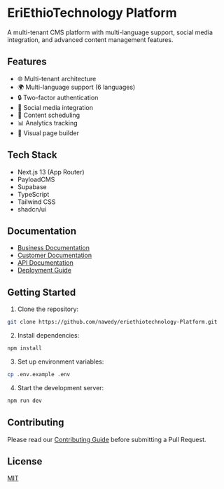 # EriEthioTechnology Platform

A multi-tenant CMS platform with multi-language support, social media integration, and advanced content management features.

## Features

- 🌐 Multi-tenant architecture
- 🌍 Multi-language support (6 languages)
- 🔒 Two-factor authentication
- 📱 Social media integration
- 📅 Content scheduling
- 📊 Analytics tracking
- 🎨 Visual page builder

## Tech Stack

- Next.js 13 (App Router)
- PayloadCMS
- Supabase
- TypeScript
- Tailwind CSS
- shadcn/ui

## Documentation

- [Business Documentation](./docs/business/en/README.md)
- [Customer Documentation](./docs/customer/en/README.md)
- [API Documentation](./docs/api/README.md)
- [Deployment Guide](./docs/deployment/README.md)

## Getting Started

1. Clone the repository:
```bash
git clone https://github.com/nawedy/eriethiotechnology-Platform.git
```

2. Install dependencies:
```bash
npm install
```

3. Set up environment variables:
```bash
cp .env.example .env
```

4. Start the development server:
```bash
npm run dev
```

## Contributing

Please read our [Contributing Guide](./CONTRIBUTING.md) before submitting a Pull Request.

## License

[MIT](./LICENSE)